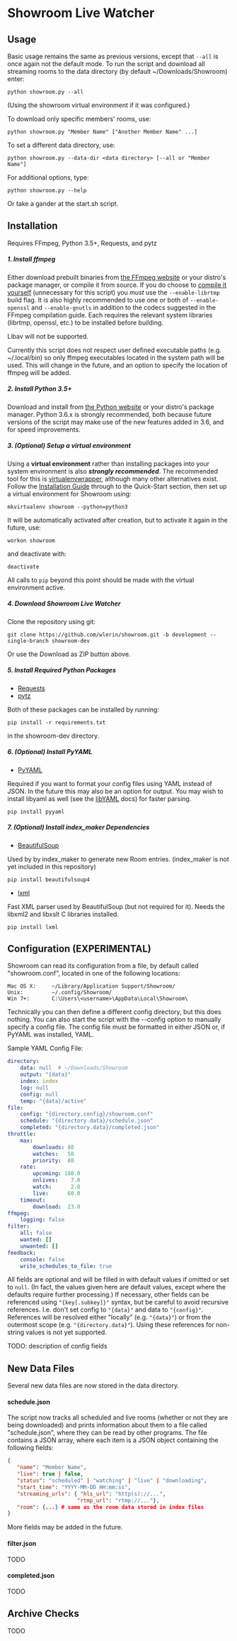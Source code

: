 
# Showroom Live Watcher

## Usage

Basic usage remains the same as previous versions, except that `--all`
is once again not the default mode. To run the script and download
all streaming rooms to the data directory (by default ~/Downloads/Showroom)
enter:

    python showroom.py --all

(Using the showroom virtual environment if it was configured.)

To download only specific members' rooms, use:

    python showroom.py "Member Name" ["Another Member Name" ...]

To set a different data directory, use:

    python showroom.py --data-dir <data directory> [--all or "Member Name"]
For additional options, type:

    python showroom.py --help

Or take a gander at the start.sh script.

## Installation

Requires FFmpeg, Python 3.5+, Requests, and pytz

#####  1. Install ffmpeg

Either download prebuilt binaries from
[the FFmpeg website](http://ffmpeg.org/download.html) or your
distro's package manager, or compile it from source. If you do choose to
[compile it yourself](https://trac.ffmpeg.org/wiki/CompilationGuide)
 (unnecessary for this script)
you *must* use the `--enable-librtmp` build flag. It is also highly
recommended to use one or both of
`--enable-openssl` and
`--enable-gnutls`
in addition to the codecs suggested in the FFmpeg compilation guide.
Each requires the relevant system libraries (librtmp, openssl, etc.)
to be installed before building.

Libav will not be supported.

Currently this script does not respect user defined executable paths
(e.g. ~/.local/bin) so only ffmpeg executables located in the system
path will be used. This will change in the future, and an option to
specify the location of ffmpeg will be added.

##### 2. Install Python 3.5+

Download and install from
[the Python website](https://www.python.org/downloads/)
or your distro's package manager. Python 3.6.x is strongly recommended,
both because future versions of the script may make use of the new
features added in 3.6, and for speed improvements.

##### 3. (Optional) Setup a virtual environment

Using a **virtual environment** rather than
installing packages into your system environment is also ***strongly
recommended***. The recommended tool for this is
[virtualenvwrapper](https://virtualenvwrapper.readthedocs.io/en/latest/),
although many other alternatives exist.
Follow the [Installation Guide](https://virtualenvwrapper.readthedocs.io/en/latest/install.html)
through to the Quick-Start section, then set up a virtual environment for
Showroom using:

    mkvirtualenv showroom --python=python3

It will be automatically activated after creation, but to activate it
again in the future, use:

    workon showroom

and deactivate with:

    deactivate

All calls to `pip` beyond this point should be made with the virtual
environment active.

##### 4. Download Showroom Live Watcher

Clone the repository using git:

    git clone https://github.com/wlerin/showroom.git -b development --single-branch showroom-dev

Or use the Download as ZIP button above.

##### 5. Install Required Python Packages

- [Requests](http://docs.python-requests.org/en/master/)
- [pytz](http://pytz.sourceforge.net/)

Both of these packages can be installed by running:

    pip install -r requirements.txt

in the showroom-dev directory.

##### 6. (Optional) Install PyYAML

- [PyYAML](http://pyyaml.org/wiki/PyYAMLDocumentation)

Required if you want to format your config files using YAML instead
of JSON. In the future this may also be an option for output. You
may wish to install libyaml as well (see the
[libYAML](http://pyyaml.org/wiki/LibYAML) docs) for faster parsing.

    pip install pyyaml

##### 7. (Optional) Install index_maker Dependencies

- [BeautifulSoup](https://www.crummy.com/software/BeautifulSoup/)

Used by by index_maker to generate new Room entries. (index_maker is
not yet included in this repository)

    pip install beautifulsoup4

- [lxml](http://lxml.de/)

Fast XML parser used by BeautifulSoup (but not required for it). Needs
the libxml2 and libxslt C libraries installed.

    pip install lxml


## Configuration (EXPERIMENTAL)

Showroom can read its configuration from a file, by default called
"showroom.conf", located in one of the following locations:

    Mac OS X:     ~/Library/Application Support/Showroom/
    Unix:         ~/.config/Showroom/
    Win 7+:       C:\Users\<username>\AppData\Local\Showroom\

Technically you can then define a different config directory, but this
does nothing. You can also start the script with the
--config option to manually specify a config file. The config file must
be formatted in either JSON or, if PyYAML was installed, YAML.

Sample YAML Config File:

```yaml
directory:
    data: null  # ~/Downloads/Showroom
    output: "{data}"
    index: index
    log: null
    config: null
    temp: "{data}/active"
file:
    config: "{directory.config}/showroom.conf"
    schedule: "{directory.data}/schedule.json"
    completed: "{directory.data}/completed.json"
throttle:
    max:
        downloads: 80
        watches:   50
        priority:  80
    rate:
        upcoming: 180.0
        onlives:    7.0
        watch:      2.0
        live:      60.0
    timeout:
        download:  23.0
ffmpeg:
    logging: false
filter:
    all: false
    wanted: []
    unwanted: []
feedback:
    console: false
    write_schedules_to_file: true
```

All fields are optional and will be filled in with default values if
omitted or set to `null`. (In fact, the values given here are default
values, except where the defaults require further processing.) If
necessary, other fields can be referenced using `"{key[.subkey]}"`
syntax, but be careful to avoid recursive references. I.e. don't set
config to `"{data}"` and data to `"{config}"`. References will be
resolved either "locally" (e.g. `"{data}"`) or from the outermost scope
(e.g. `"{directory.data}"`). Using these references for non-string values
is not yet supported.

TODO: description of config fields


## New Data Files

Several new data files are now stored in the data directory.

#### schedule.json

The script now tracks all scheduled and live rooms (whether or not they
are being downloaded) and prints information about them to a file
called "schedule.json", where they can be read by other programs.
The file contains a JSON array, where each item is a JSON object
containing the following fields:

```json
{
   "name": "Member Name",
   "live": true | false,
   "status": "scheduled" | "watching" | "live" | "downloading",
   "start_time": "YYYY-MM-DD HH:mm:ss",
   "streaming_urls": { "hls_url": "http(s)://...",
                      "rtmp_url": "rtmp://..."},
   "room": {...} # same as the room data stored in index files
}
```

More fields may be added in the future.

#### filter.json

TODO

#### completed.json

TODO


## Archive Checks

TODO